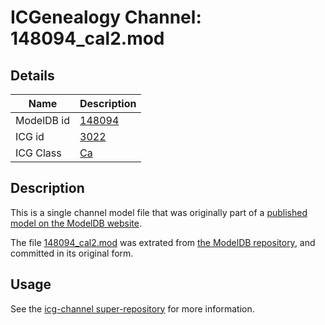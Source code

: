 # ICGenealogy Channel: 148094\_cal2.mod

## Details

Name | Description
---- | -----------
ModelDB id | [148094](http://senselab.med.yale.edu/ModelDB/ShowModel.cshtml?model=148094)
ICG id | [3022](http://icg.neurotheory.ox.ac.uk/channels/3/3022)
ICG Class | [Ca](http://icg.neurotheory.ox.ac.uk/channels/3)

## Description

This is a single channel model file that was originally part of a [published model on the ModelDB website](http://senselab.med.yale.edu/mModelDB/ShowModel.cshtml?model=148094).

The file [148094\_cal2.mod](148094_cal2.mod) was extrated from [the ModelDB repository](http://senselab.med.yale.edu/ModelDB/ShowModel.cshtml?model=148094), and committed in its original form.

## Usage

See the [icg-channel super-repository](https://github.com/icgenealogy/icg-channels) for more information.